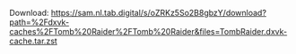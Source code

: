 Download: https://sam.nl.tab.digital/s/oZRKz5So2B8gbzY/download?path=%2Fdxvk-caches%2FTomb%20Raider%2FTomb%20Raider&files=TombRaider.dxvk-cache.tar.zst
